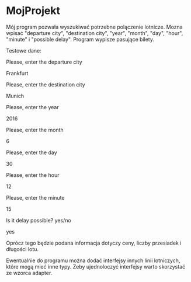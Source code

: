 # MojProjekt
Mój program pozwała wyszukiwać potrzebne polączenie lotnicze. Mozna wpisać "departure city", "destination city",
"year", "month", "day", "hour", "minute" i "possible delay". Program wypisze pasujące bilety.

Testowe dane:

Please, enter the departure city

Frankfurt

Please, enter the destination city

Munich

Please, enter the year

2016

Please, enter the month

6

Please, enter the day

30

Please, enter the hour

12

Please, enter the minute

15

Is it delay possible? yes/no

yes

Oprócz tego będzie podana informacja dotyczy ceny, liczby przesiadek i długości lotu.

Ewentualńie do programu można dodać interfejsy innych linii lotniczych, które mogą mieć inne typy. 
Zeby ujednoloczyć interfejsy warto skorzystać ze wzorca adapter.
